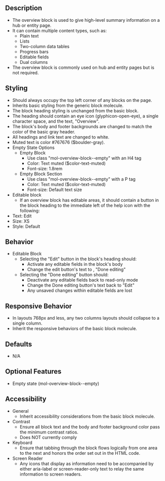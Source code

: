 ﻿## Description
- The overview block is used to give high-level summary information on a hub or entity page. 
- It can contain multiple content types, such as:
  - Plain text
  - Lists
  - Two-column data tables
  - Progress bars
  - Editable fields
  - Dual columns
- The overview block is commonly used on hub and entity pages but is not required.

## Styling
- Should always occupy the top left corner of any blocks on the page.
- Inherits basic styling from the generic block molecule.
- The block heading styling is unchanged from the basic block.
- The heading should contain an eye icon (glyphicon-open-eye), a single character space, and the text, "Overview".
- The block's body and footer backgrounds are changed to match the color of the basic gray header.
- All headings and link text are changed to white.
- Muted text is color #767676 ($boulder-gray).
- Empty State Options
  - Empty Block
    - Use class "mol-overview-block--empty" with an H4 tag
    - Color: Text muted ($color-text-muted)
    - Font-size: 1.8rem
  - Empty Block Section
    - Use class "mol-overview-block--empty" with a P tag
    - Color: Text muted ($color-text-muted)
    - Font-size: Default text size
- Editable block
  - If an overview block has editable areas, it should contain a button in the block heading to the immediate left of the help icon with the following:
- Text: Edit
- Size: XS
- Style: Default

## Behavior
- Editable Block
  - Selecting the "Edit" button in the block's heading should:
    - Activate any editable fields in the block's body
    - Change the edit button's text to , "Done editing"
  - Selecting the "Done editing" button should:
    - Deactivate any editable fields back to read-only mode
    - Change the Done editing button's text back to "Edit"
    - Any unsaved changes within editable fields are lost

## Responsive Behavior
- In layouts 768px and less, any two columns layouts should collapse to a single column.
- Inherit the responsive behaviors of the basic block molecule.

## Defaults
- N/A

## Optional Features
- Empty state (mol-overview-block--empty)

## Accessibility
- General
  - Inherit accessibility considerations from the basic block molecule.
- Contrast
  - Ensure all block text and the body and footer background color pass the minimum contrast ratios.
  - Does NOT currently comply
- Keyboard
  - Ensure that tabbing through the block flows logically from one area to the next and honors the order set out in the HTML code.
- Screen Reader
  - Any icons that display as information need to be accompanied by either aria-label or screen-reader-only text to relay the same information to screen readers.
